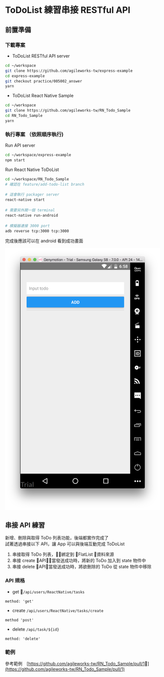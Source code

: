 # ToDoList 練習串接 RESTful API

## 前置準備

### 下載專案

- ToDoList RESTful API server

```bash
cd ~/workspace
git clone https://github.com/agileworks-tw/express-example
cd express-example
git checkout practice/005002_answer
yarn
```

- ToDoList React Native Sample

```bash
cd ~/workspace
git clone https://github.com/agileworks-tw/RN_Todo_Sample
cd RN_Todo_Sample
yarn
```

### 執行專案 （依照順序執行)

Run API server

```bash
cd ~/workspace/express-example
npm start
```

Run React Native ToDoList

```bash
cd ~/workspace/RN_Todo_Sample
# 確認在 feature/add-todo-list branch

# 這會執行 packager server
react-native start

# 需要另外開一個 terminal
react-native run-android

# 模擬器連接 3000 port
adb reverse tcp:3000 tcp:3000
```

完成後應該可以在 android 看到成功畫面

![todo-list-sample-ready](assets/todo-list-sample-ready.png)

## 串接 API 練習

新增、刪除與取得 ToDo 列表功能，後端都實作完成了  
試著透過串接以下 API，讓 App 可以與後端互動完成 ToDoList

1.  串接取得 ToDo 列表，綁定到 FlatList 資料來源
2.  串接 create API，當發送成功時，將新的 ToDo 加入到 state 物件中
3.  串接 delete API，當發送成功時，將欲刪除的 ToDo 從 state 物件中移除

### API 規格

- get `/api/users/ReactNative/tasks`

```text
method: 'get'
```

- create `/api/users/ReactNative/tasks/create`

```text
method 'post'
```

- delete `/api/task/${id}`

```text
method: 'delete'
```

### 範例

參考範例　[https://github.com/agileworks-tw/RN_Todo_Sample/pull/1](https://github.com/agileworks-tw/RN_Todo_Sample/pull/1)
